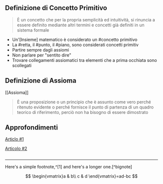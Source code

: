 ## Definizione di Concetto Primitivo

> È un concetto che per la propria semplicità ed intuitività, si rinuncia a essere definito mediante altri termini e concetti già definiti in un sistema formale 

- Un'[Insieme] matematico è considerato un #concetto primitivo
- La #retta, il #punto, il #piano, sono considerati concetti primitiv
- Partire sempre dagli assiomi
- Non parlare per "sentito dire"
- Trovare collegamenti assiomatici tra elementi che a prima occhiata sono scollegati

## Definizione di Assioma

[[Assioma]]

> È una proposizione o un principio che è assunto come vero perché ritenuto evidente o perché fornisce il punto di partenza di un quadro teorico di riferimento, perciò non ha bisogno di essere dimostrato

## Approfondimenti

[Articlo #1](https://fs.blog/first-principles/)

[Articolo #2](https://waitbutwhy.com/2015/11/the-cook-and-the-chef-musks-secret-sauce.html)

```python

```

---

Here's a simple footnote,^[1] and here's a longer one.[^bignote]

$$
\begin{vmatrix}a & b\\ c & d \end{vmatrix}=ad-bc
$$